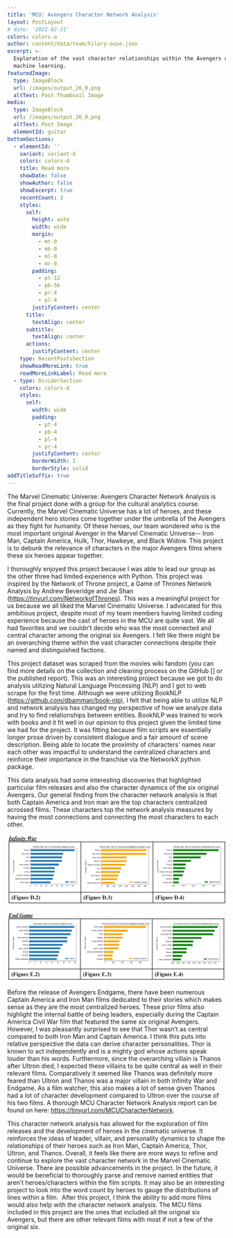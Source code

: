 ```yaml
---
title: 'MCU: Avengers Character Network Analysis'
layout: PostLayout
# date: '2022-02-21'
colors: colors-a
author: content/data/team/hilary-ouse.json
excerpt: >-
  Exploration of the vast character relationships within the Avengers utilizing
  machine learning.
featuredImage:
  type: ImageBlock
  url: /images/output_26_0.png
  altText: Post Thumbnail Image
media:
  type: ImageBlock
  url: /images/output_26_0.png
  altText: Post Image
  elementId: guitar
bottomSections:
  - elementId: ''
    variant: variant-d
    colors: colors-d
    title: Read more
    showDate: false
    showAuthor: false
    showExcerpt: true
    recentCount: 3
    styles:
      self:
        height: auto
        width: wide
        margin:
          - mt-0
          - mb-0
          - ml-0
          - mr-0
        padding:
          - pt-12
          - pb-56
          - pr-4
          - pl-4
        justifyContent: center
      title:
        textAlign: center
      subtitle:
        textAlign: center
      actions:
        justifyContent: center
    type: RecentPostsSection
    showReadMoreLink: true
    readMoreLinkLabel: Read more
  - type: DividerSection
    colors: colors-d
    styles:
      self:
        width: wide
        padding:
          - pt-4
          - pb-4
          - pl-4
          - pr-4
        justifyContent: center
        borderWidth: 1
        borderStyle: solid
addTitleSuffix: true
---
```

The Marvel Cinematic Universe: Avengers Character Network Analysis is the final project done with a group for the cultural analytics course. Currently, the Marvel Cinematic Universe has a lot of heroes, and these independent hero stories come together under the umbrella of the Avengers as they fight for humanity. Of these heroes, our team wondered who is the most important original Avenger in the Marvel Cinematic Universe-- Iron Man, Captain America, Hulk, Thor, Hawkeye, and Black Widow. This project is to debunk the relevance of characters in the major Avengers films where these six heroes appear together.

I thoroughly enjoyed this project because I was able to lead our group as the other three had limited experience with Python. This project was inspired by the Network of Throne project, a Game of Thrones Network Analysis by Andrew Beveridge and Jie Shan (<https://tinyurl.com/NetworkofThrones>). This was a meaningful project for us because we all liked the Marvel Cinematic Universe. I advocated for this ambitious project, despite most of my team members having limited coding experience because the cast of heroes in the MCU are quite vast. We all had favorites and we couldn’t decide who was the most connected and central character among the original six Avengers. I felt like there might be an overarching theme within the vast character connections despite their named and distinguished factions.

This project dataset was scraped from the movies wiki fandom (you can find more details on the collection and cleaning process on the GitHub \[] or the published report). This was an interesting project because we got to do analysis utilizing Natural Language Processing (NLP) and I got to web scrape for the first time. Although we were utilizing BookNLP (<https://github.com/dbamman/book-nlp>), I felt that being able to utilize NLP and network analysis has changed my perspective of how we analyze data and try to find relationships between entities. BookNLP was trained to work with books and it fit well in our opinion to this project given the limited time we had for the project. It was fitting because film scripts are essentially longer prose driven by consistent dialogue and a fair amount of scene description. Being able to locate the proximity of characters' names near each other was impactful to understand the centralized characters and reinforce their importance in the franchise via the NetworkX python package.

This data analysis had some interesting discoveries that highlighted particular film releases and also the character dynamics of the six original Avengers. Our general finding from the character network analysis is that both Captain America and Iron man are the top characters centralized acrossed films. These characters top the network analysis measures by having the most connections and connecting the most characters to each other.

![](/images/infinitywarbars.png)

![](/images/endgamebars.png)

Before the release of Avengers Endgame, there have been numerous Captain America and Iron Man films dedicated to their stories which makes sense as they are the most centralized heroes. These prior films also highlight the internal battle of being leaders, especially during the Captain America Civil War film that featured the same six original Avengers. However, I was pleasantly surprised to see that Thor wasn’t as central compared to both Iron Man and Captain America. I think this puts into relative perspective the data can derive character personalities. Thor is known to act independently and is a mighty god whose actions speak louder than his words. Furthermore, since the overarching villain is Thanos after Ultron died, I expected these villains to be quite central as well in their relevant films. Comparatively it seemed like Thanos was definitely more feared than Ultron and Thanos was a major villain in both Infinity War and Endgame. As a film watcher, this also makes a lot of sense given Thanos had a lot of character development compared to Ultron over the course of his two films. A thorough MCU Character Network Analysis report can be found on here: https://tinyurl.com/MCUCharacterNetwork.

This character network analysis has allowed for the exploration of film releases and the development of heroes in the cinematic universe. It reinforces the ideas of leader, villain, and personality dynamics to shape the relationships of their heroes such as Iron Man, Captain America, Thor, Ultron, and Thanos. Overall, it feels like there are more ways to refine and continue to explore the vast character network in the Marvel Cinematic Universe. There are possible advancements in the project. In the future, it would be beneficial to thoroughly parse and remove named entities that aren’t heroes/characters within the film scripts. It may also be an interesting project to look into the word count by heroes to gauge the distributions of lines within a film.  After this project, I think the ability to add more films would also help with the character network analysis. The MCU films included in this project are the ones that included all the original six Avengers, but there are other relevant films with most if not a few of the original six.
